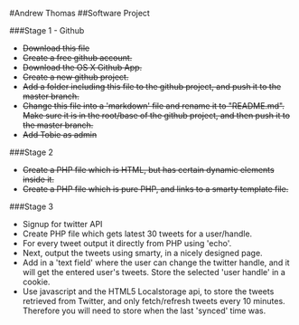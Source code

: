 #Andrew Thomas
##Software Project


###Stage 1 - Github

* ~~Download this file~~
* ~~Create a free github account.~~
* ~~Download the OS X Github App.~~
* ~~Create a new github project.~~
* ~~Add a folder including this file to the github project, and push it to the master branch.~~
* ~~Change this file into a 'markdown' file and rename it to "README.md". Make sure it is in the root/base of the github project, and then push it to the master branch.~~
* ~~Add Tobie as admin~~


###Stage 2

* ~~Create a PHP file which is HTML, but has certain dynamic elements inside it.~~
* ~~Create a PHP file which is pure PHP, and links to a smarty template file.~~

###Stage 3

* Signup for twitter API
* Create PHP file which gets latest 30 tweets for a user/handle.
* For every tweet output it directly from PHP using 'echo'.
* Next, output the tweets using smarty, in a nicely designed page.
* Add in a 'text field' where the user can change the twitter handle, and it will get the entered user's tweets. Store the selected 'user handle' in a cookie.
* Use javascript and the HTML5 Localstorage api, to store the tweets retrieved from Twitter, and only fetch/refresh tweets every 10 minutes. Therefore you will need to store when the last 'synced' time was.